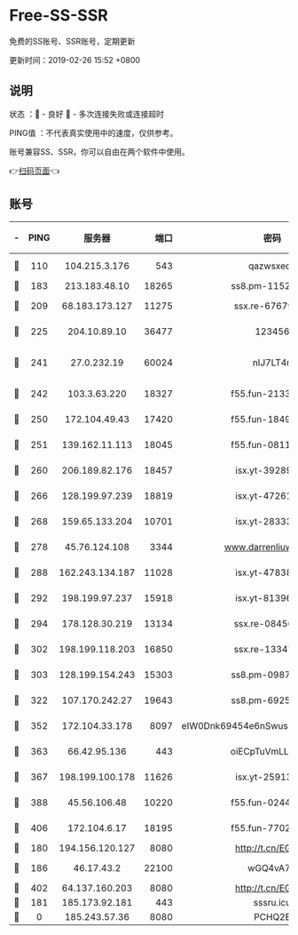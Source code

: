 # Free-SS-SSR

免费的SS账号、SSR账号，定期更新

更新时间：2019-02-26 15:52 +0800

## 说明

状态     ：🙂 - 良好 🙁 - 多次连接失败或连接超时

PING值   ：不代表真实使用中的速度，仅供参考。

账号兼容SS、SSR，你可以自由在两个软件中使用。

👉[扫码页面](https://liesauer.github.io/free-ss-ssr.github.io/)👈

## 账号

|-|PING|服务器|端口|密码|加密方式|区域|
|:----:|:----:|:-----:|-----:|:----:|:----:|:----:|
|🙂|110|104.215.3.176|543|qazwsxedc|aes-256-gcm|JP|
|🙂|183|213.183.48.10|18265|ss8.pm-11524914|rc4-md5|RU|
|🙂|209|68.183.173.127|11275|ssx.re-67679470|aes-256-cfb|US|
|🙂|225|204.10.89.10|36477|123456|aes-256-cfb|US|
|🙂|241|27.0.232.19|60024|nIJ7LT4n|xchacha20-ietf-poly1305|HK|
|🙂|242|103.3.63.220|18327|f55.fun-21337727|aes-256-cfb|SG|
|🙂|250|172.104.49.43|17420|f55.fun-18495556|aes-256-cfb|SG|
|🙂|251|139.162.11.113|18045|f55.fun-08116553|aes-256-cfb|SG|
|🙂|260|206.189.82.176|18457|isx.yt-39289434|aes-256-cfb|SG|
|🙂|266|128.199.97.239|18819|isx.yt-47261085|aes-256-cfb|SG|
|🙂|268|159.65.133.204|10701|isx.yt-28333827|aes-256-cfb|SG|
|🙂|278|45.76.124.108|3344|www.darrenliuwei.com|aes-256-cfb|AU|
|🙂|288|162.243.134.187|11028|isx.yt-47838069|aes-256-cfb|US|
|🙂|292|198.199.97.237|15918|isx.yt-81396209|aes-256-cfb|US|
|🙂|294|178.128.30.219|13134|ssx.re-08456278|aes-256-cfb|SG|
|🙂|302|198.199.118.203|16850|ssx.re-13347864|aes-256-cfb|US|
|🙂|303|128.199.154.243|15303|ss8.pm-09872872|aes-256-cfb|SG|
|🙂|322|107.170.242.27|19643|ss8.pm-69252395|aes-256-cfb|US|
|🙂|352|172.104.33.178|8097|eIW0Dnk69454e6nSwuspv9DmS201tQ0D|aes-256-cfb|SG|
|🙂|363|66.42.95.136|443|oiECpTuVmLLxk4Ts|aes-256-cfb|US|
|🙂|367|198.199.100.178|11626|isx.yt-25913168|aes-256-cfb|US|
|🙂|388|45.56.106.48|10220|f55.fun-02447573|aes-256-cfb|US|
|🙂|406|172.104.6.17|18195|f55.fun-77023354|aes-256-cfb|US|
|🙂|180|194.156.120.127|8080|http://t.cn/EGJIyrl|rc4-md5|RU|
|🙂|186|46.17.43.2|22100|wGQ4vA7D|aes-256-gcm|RU|
|🙂|402|64.137.160.203|8080|http://t.cn/EGJIyrl|rc4-md5|CA|
|🙁|181|185.173.92.181|443|sssru.icu|rc4-md5|RU|
|🙁|0|185.243.57.36|8080|PCHQ2E|rc4-md5|US|
